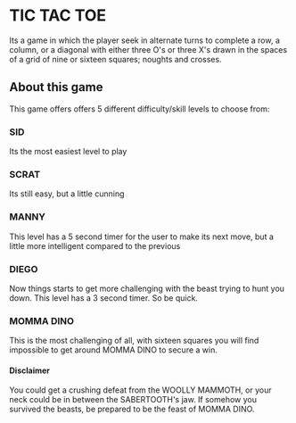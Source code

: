 # TIC TAC TOE

Its a game in which the player seek in alternate turns to complete a row, a column, or a diagonal with either three O's or three X's drawn in the spaces of a grid of nine or sixteen squares; noughts and crosses.

## About this game

This game offers offers 5 different difficulty/skill levels to choose from:

### SID

Its the most easiest level to play

### SCRAT

Its still easy, but a little cunning

### MANNY

This level has a 5 second timer for the user to make its next move, but a little more intelligent compared to the previous

### DIEGO

Now things starts to get more challenging with the beast trying to hunt you down. This level has a 3 second timer. So be quick.

### MOMMA DINO

This is the most challenging of all, with sixteen squares you will find impossible to get around MOMMA DINO to secure a win.

#### Disclaimer

You could get a crushing defeat from the WOOLLY MAMMOTH, or your neck could be in between the SABERTOOTH's jaw.
If somehow you survived the beasts, be prepared to be the feast of MOMMA DINO.
